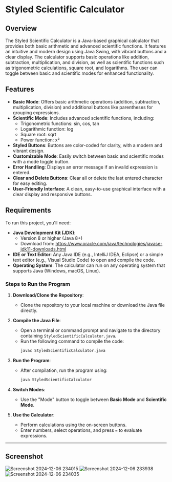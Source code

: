 # Styled Scientific Calculator

## Overview
The Styled Scientific Calculator is a Java-based graphical calculator that provides both basic arithmetic and advanced scientific functions. It features an intuitive and modern design using Java Swing, with vibrant buttons and a clear display. The calculator supports basic operations like addition, subtraction, multiplication, and division, as well as scientific functions such as trigonometric calculations, square root, and logarithms. The user can toggle between basic and scientific modes for enhanced functionality.

## Features
- **Basic Mode**: Offers basic arithmetic operations (addition, subtraction, multiplication, division) and additional buttons like parentheses for grouping expressions.
- **Scientific Mode**: Includes advanced scientific functions, including:
  - Trigonometric functions: sin, cos, tan
  - Logarithmic function: log
  - Square root: sqrt
  - Power function: x²
- **Styled Buttons**: Buttons are color-coded for clarity, with a modern and vibrant design.
- **Customizable Mode**: Easily switch between basic and scientific modes with a mode toggle button.
- **Error Handling**: Displays an error message if an invalid expression is entered.
- **Clear and Delete Buttons**: Clear all or delete the last entered character for easy editing.
- **User-Friendly Interface**: A clean, easy-to-use graphical interface with a clear display and responsive buttons.

## Requirements
To run this project, you'll need:

- **Java Development Kit (JDK)**:
  - Version 8 or higher (Java 8+)
  - Download from: https://www.oracle.com/java/technologies/javase-jdk11-downloads.html
- **IDE or Text Editor**: Any Java IDE (e.g., IntelliJ IDEA, Eclipse) or a simple text editor (e.g., Visual Studio Code) to open and compile the code.
- **Operating System**: The calculator can run on any operating system that supports Java (Windows, macOS, Linux).

### Steps to Run the Program

1. **Download/Clone the Repository**:
   - Clone the repository to your local machine or download the Java file directly.
   
2. **Compile the Java File**:
   - Open a terminal or command prompt and navigate to the directory containing `StyledScientificCalculator.java`.
   - Run the following command to compile the code:
     ```bash
     javac StyledScientificCalculator.java
     ```

3. **Run the Program**:
   - After compilation, run the program using:
     ```bash
     java StyledScientificCalculator
     ```
   
4. **Switch Modes**:
   - Use the "Mode" button to toggle between **Basic Mode** and **Scientific Mode**.
   
5. **Use the Calculator**:
   - Perform calculations using the on-screen buttons.
   - Enter numbers, select operations, and press `=` to evaluate expressions.

---

## Screenshot 
![Screenshot 2024-12-06 234015](https://github.com/user-attachments/assets/f6eb726e-1e07-4713-8f0f-9afa92da1497)
![Screenshot 2024-12-06 233938](https://github.com/user-attachments/assets/0f93ffc5-b324-4405-9814-b08fe0223482)
![Screenshot 2024-12-06 234035](https://github.com/user-attachments/assets/7b344d18-0400-41a5-9dd3-825645a70012)


